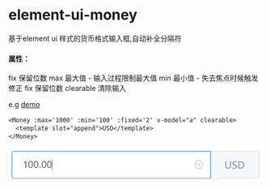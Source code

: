 # element-ui-money
基于element ui 样式的货币格式输入框,自动补全分隔符

#### 属性：
fix 保留位数
max 最大值 - 输入过程限制最大值
min 最小值 - 失去焦点时候触发修正
fix 保留位数
clearable 清除输入

e.g [demo](https://aolose.github.io/money-io/)

```vue
<Money :max='1000' :min='100' :fixed='2' v-model="a" clearable>
  <template slot="append">USD</template>
</Money>
```

![](eg.png)

